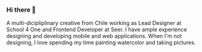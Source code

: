 ### Hi there 👋

A multi-dicipliplinary creative from Chile working as Lead Designer at School 4 One and Frontend Developer at Seer. I have ample experience designing and developing mobile and web applications. When I'm not designing, I love spending my time painting watercolor and taking pictures.

<!--
**degt/degt** is a ✨ _special_ ✨ repository because its `README.md` (this file) appears on your GitHub profile.

Here are some ideas to get you started:

- 🔭 I’m currently working on ...
- 🌱 I’m currently learning ...
- 👯 I’m looking to collaborate on ...
- 🤔 I’m looking for help with ...
- 💬 Ask me about ...
- 📫 How to reach me: ...
- 😄 Pronouns: ...
- ⚡ Fun fact: ...
-->

